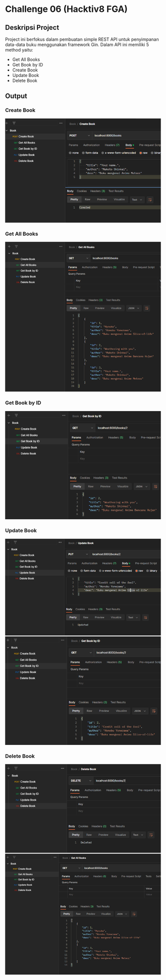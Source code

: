# Challenge 06 (Hacktiv8 FGA)

## Deskripsi Project
Project ini berfokus dalam pembuatan simple REST API untuk penyimpanan data-data buku menggunakan framework Gin. Dalam API ini memiliki 5 method yaitu: 
- Get All Books
- Get Book by ID
- Create Book
- Update Book
- Delete Book

## Output
### Create Book
![Create Book](https://raw.githubusercontent.com/dandygardad/dandygardad/master/07_gambar/Create%20Book.png "Create Book")

### Get All Books
![Get All Books](https://github.com/dandygardad/dandygardad/blob/master/07_gambar/Get%20All%20Books.png?raw=true "Get All Books")

### Get Book by ID
![Get Book by ID](https://github.com/dandygardad/dandygardad/blob/master/07_gambar/Get%20Book%20By%20ID.png?raw=true, "Get Book by ID")

### Update Book
![Update Book](https://github.com/dandygardad/dandygardad/blob/master/07_gambar/Update%20Book.png?raw=true "Update book")
![Setelah Update Book dengan Get Book by ID](https://github.com/dandygardad/dandygardad/blob/master/07_gambar/Setelah%20Update.png?raw=true "Setelah Update Book dengan Get Book by ID")

### Delete Book
![Delete Book](https://github.com/dandygardad/dandygardad/blob/master/07_gambar/Delete%20Book.png?raw=true "Delete Book")
![Setelah Delete Book dengan Get All Books](https://github.com/dandygardad/dandygardad/blob/master/07_gambar/Setelah%20Delete.png?raw=true "Setelah Delete Book dengan Get All Books")